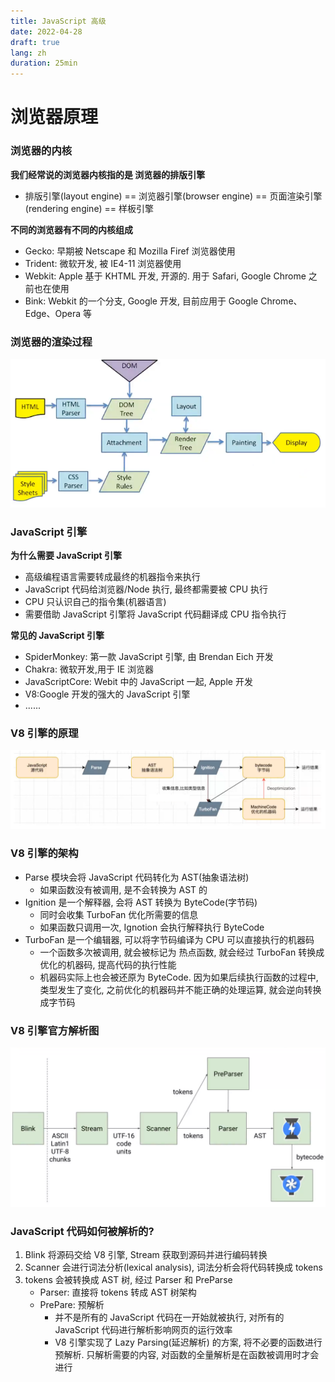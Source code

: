 ```yaml
---
title: JavaScript 高级
date: 2022-04-28
draft: true
lang: zh
duration: 25min
---
```


# 浏览器原理

### 浏览器的内核

**我们经常说的浏览器内核指的是 浏览器的排版引擎**

- 排版引擎(layout engine) == 浏览器引擎(browser engine) == 页面渲染引擎(rendering engine) == 样板引擎

**不同的浏览器有不同的内核组成**

- Gecko: 早期被 Netscape 和 Mozilla Firef 浏览器使用
- Trident: 微软开发, 被 IE4-11 浏览器使用
- Webkit: Apple 基于 KHTML 开发, 开源的. 用于 Safari, Google Chrome 之前也在使用
- Bink: Webkit 的一个分支, Google 开发, 目前应用于 Google Chrome、Edge、Opera 等

### 浏览器的渲染过程

![浏览器的渲染过程](/public/images/advanced-javasript/1-1.png)

### JavaScript 引擎

**为什么需要 JavaScript 引擎**

- 高级编程语言需要转成最终的机器指令来执行
- JavaScript 代码给浏览器/Node 执行, 最终都需要被 CPU 执行
- CPU 只认识自己的指令集(机器语言)
- 需要借助 JavaScript 引擎将 JavaScript 代码翻译成 CPU 指令执行

**常见的 JavaScript 引擎**

- SpiderMonkey: 第一款 JavaScript 引擎, 由 Brendan Eich 开发
- Chakra: 微软开发,用于 IE 浏览器
- JavaScriptCore: Webit 中的 JavaScript 一起, Apple 开发
- V8:Google 开发的强大的 JavaScript 引擎
- ......

### V8 引擎的原理

![V8引擎](/public/images/advanced-javasript/1-2.png)

### V8 引擎的架构

- Parse 模块会将 JavaScript 代码转化为 AST(抽象语法树)
  - 如果函数没有被调用, 是不会转换为 AST 的
- Ignition 是一个解释器, 会将 AST 转换为 ByteCode(字节码)
  - 同时会收集 TurboFan 优化所需要的信息
  - 如果函数只调用一次, Ignotion 会执行解释执行 ByteCode
- TurboFan 是一个编辑器, 可以将字节码编译为 CPU 可以直接执行的机器码
  - 一个函数多次被调用, 就会被标记为 热点函数, 就会经过 TurboFan 转换成优化的机器码, 提高代码的执行性能
  - 机器码实际上也会被还原为 ByteCode. 因为如果后续执行函数的过程中, 类型发生了变化, 之前优化的机器码并不能正确的处理运算, 就会逆向转换成字节码

### V8 引擎官方解析图

![V8引擎](/public/images/advanced-javasript/1-3.png)

### JavaScript 代码如何被解析的?

1. Blink 将源码交给 V8 引擎, Stream 获取到源码并进行编码转换
2. Scanner 会进行词法分析(lexical analysis), 词法分析会将代码转换成 tokens
3. tokens 会被转换成 AST 树, 经过 Parser 和 PreParse
   - Parser: 直接将 tokens 转成 AST 树架构
   - PrePare: 预解析
     - 并不是所有的 JavaScript 代码在一开始就被执行, 对所有的 JavaScript 代码进行解析影响网页的运行效率
     - V8 引擎实现了 Lazy Parsing(延迟解析) 的方案, 将不必要的函数进行预解析. 只解析需要的内容, 对函数的全量解析是在函数被调用时才会进行
